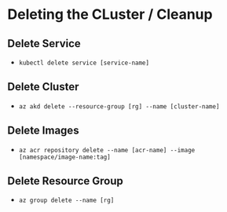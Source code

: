 # Deleting the CLuster / Cleanup

## Delete Service
- `kubectl delete service [service-name]`

## Delete Cluster
- `az akd delete --resource-group [rg] --name [cluster-name]`

## Delete Images
- `az acr repository delete --name [acr-name] --image [namespace/image-name:tag]`

## Delete Resource Group
- `az group delete --name [rg]`
